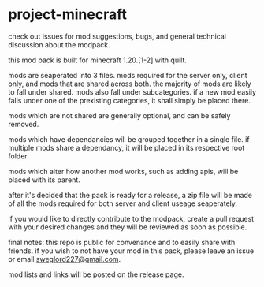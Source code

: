 # project-minecraft
check out issues for mod suggestions, bugs, and general technical discussion about the modpack.

this mod pack is built for minecraft 1.20.\[1-2] with quilt.

mods are seaperated into 3 files. mods required for the server only, client only, and mods that are shared across both. the majority of mods are likely to fall under shared. mods also fall under subcategories. if a new mod easily falls under one of the prexisting categories, it shall simply be placed there.

mods which are not shared are generally optional, and can be safely removed.

mods which have dependancies will be grouped together in a single file. if multiple mods share a dependancy, it will be placed in its respective root folder.

mods which alter how another mod works, such as adding apis, will be placed with its parent.

after it's decided that the pack is ready for a release, a zip file will be made of all the mods required for both server and client useage seaperately.

if you would like to directly contribute to the modpack, create a pull request with your desired changes and they will be reviewed as soon as possible.

final notes: this repo is public for convenance and to easily share with friends. if you wish to not have your mod in this pack, please leave an issue or email sweglord227@gmail.com.

mod lists and links will be posted on the release page.
